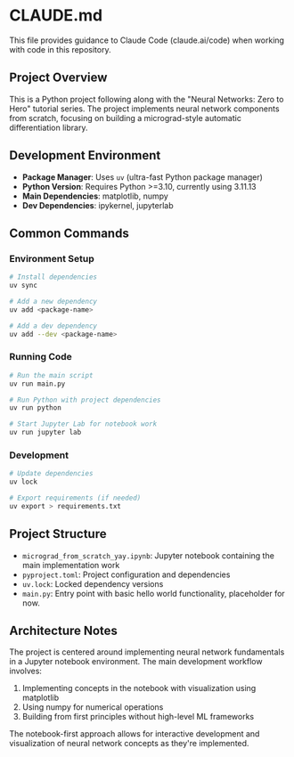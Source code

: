# CLAUDE.md

This file provides guidance to Claude Code (claude.ai/code) when working with code in this repository.

## Project Overview

This is a Python project following along with the "Neural Networks: Zero to Hero" tutorial series. The project implements neural network components from scratch, focusing on building a micrograd-style automatic differentiation library.

## Development Environment

- **Package Manager**: Uses `uv` (ultra-fast Python package manager)
- **Python Version**: Requires Python >=3.10, currently using 3.11.13
- **Main Dependencies**: matplotlib, numpy
- **Dev Dependencies**: ipykernel, jupyterlab

## Common Commands

### Environment Setup
```bash
# Install dependencies
uv sync

# Add a new dependency
uv add <package-name>

# Add a dev dependency
uv add --dev <package-name>
```

### Running Code
```bash
# Run the main script
uv run main.py

# Run Python with project dependencies
uv run python

# Start Jupyter Lab for notebook work
uv run jupyter lab
```

### Development
```bash
# Update dependencies
uv lock

# Export requirements (if needed)
uv export > requirements.txt
```

## Project Structure

- `micrograd_from_scratch_yay.ipynb`: Jupyter notebook containing the main implementation work
- `pyproject.toml`: Project configuration and dependencies
- `uv.lock`: Locked dependency versions
- `main.py`: Entry point with basic hello world functionality, placeholder for now.

## Architecture Notes

The project is centered around implementing neural network fundamentals in a Jupyter notebook environment. The main development workflow involves:

1. Implementing concepts in the notebook with visualization using matplotlib
2. Using numpy for numerical operations
3. Building from first principles without high-level ML frameworks

The notebook-first approach allows for interactive development and visualization of neural network concepts as they're implemented.
